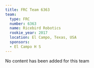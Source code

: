 ```yaml
---
title: FRC Team 6363
team:
  type: FRC
  number: 6363
  name: Ricebird Robotics
  rookie_year: 2017
  location: El Campo, Texas, USA
  sponsors:
  - El Campo H S
---
```


No content has been added for this team